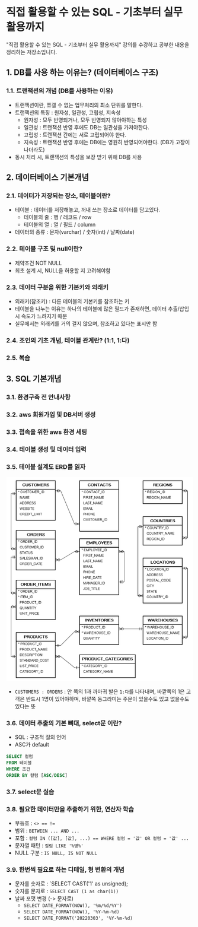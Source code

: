 # 직접 활용할 수 있는 SQL - 기초부터 실무 활용까지
"직접 활용할 수 있는 SQL - 기초부터 실무 활용까지" 강의를 수강하고 공부한 내용을 정리하는 저장소입니다.

## 1. DB를 사용 하는 이유는? (데이터베이스 구조)
### 1.1. 트랜잭션의 개념 (DB를 사용하는 이유)
- 트랜잭션이란, 쪼갤 수 없는 업무처리의 최소 단위를 말한다.
- 트랜잭션의 특징 : 원자성, 일관성, 고립성, 지속성
  - 원자성 : 모두 반영되거나, 모두 반영되지 않아야하는 특성
  - 일관성 : 트랜잭션 반영 후에도 DB는 일관성을 가져야한다.
  - 고립성 : 트랜잭션 간에는 서로 고립되어야 한다.
  - 지속성 : 트랜잭션 반영 후에는 DB에는 영원히 반영되어야한다. (DB가 고장이 나더라도)
- 동시 처리 시, 트랜잭션의 특성을 보장 받기 위해 DB를 사용

## 2. 데이터베이스 기본개념
### 2.1. 데이터가 저장되는 장소, 테이블이란?
- 테이블 : 데이터를 저장해놓고, 꺼내 쓰는 장소로 데이터를 담고있다.
  - 테이블의 줄 : 행 / 레코드 / row
  - 테이블의 열 : 열 / 필드 / column
- 데이터의 종류 : 문자(varchar) / 숫자(int) / 날짜(date)

### 2.2. 테이블 구조 및 null이란?
- 제약조건 NOT NULL
- 최초 설계 시, NULL을 허용할 지 고려해야함

### 2.3. 데이터 구분을 위한 기본키와 외래키
- 외래키(참조키) : 다른 테이블의 기본키를 참조하는 키
- 테이블을 나누는 이유는 하나의 테이블에 많은 필드가 존재하면, 데이터 추출/삽입 시 속도가 느려지기 때문
- 실무에서는 외래키를 거의 걸지 않으며, 참조하고 있다는 표시만 함

### 2.4. 조인의 기초 개념, 테이블 관계란? (1:1, 1:다)

### 2.5. 복습

## 3. SQL 기본개념

### 3.1. 환경구축 전 안내사항

### 3.2. aws 회원가입 및 DB서버 생성

### 3.3. 접속을 위한 aws 환경 세팅

### 3.4. 테이블 생성 및 데이터 입력

### 3.5. 테이블 설계도 ERD를 읽자

![](3_ERD.png)

- `CUSTOMERS : ORDERS` : 안 쪽의 1과 까마귀 발은 `1:다`를 나타내며, 바깥쪽의 1은 고객은 반드시 1명이 있어야하며, 바깥쪽 동그라미는 주문이 있을수도 있고 없을수도 있다는 뜻

### 3.6. 데이터 추출의 기본 뼈대, select문 이란?

- SQL : 구조적 질의 언어
- ASC가 default
```sql
SELECT 컬럼
FROM 테이블
WHERE 조건
ORDER BY 컬럼 [ASC/DESC]
```

### 3.7. select문 실습

### 3.8. 필요한 데이터만을 추출하기 위한, 연산자 학습

- 부등호 : `<> == !=`
- 범위 : `BETWEEN ... AND ...`
- 포함 : `컬럼 IN ([값], [값], ...) == WHERE 컬럼 = '값' OR 컬럼 = '값' ...`
- 문자열 패턴 : `컬럼 LIKE '%명%'`
- NULL 구분 : `IS NULL, IS NOT NULL`

### 3.9. 한번씩 필요로 하는 디테일, 형 변환의 개념

- 문자를 숫자로 : `SELECT CAST('1' as unsigned);
- 숫자를 문자로 : `SELECT CAST (1 as char(1))`
- 날짜 포맷 변경 (-> 문자로)
  - `SELECT DATE_FORMAT(NOW(), '%m/%d/%Y')`
  - `SELECT DATE_FORMAT(NOW(), '%Y-%m-%d)`
  - `SELECT DATE_FORMAT('20220303', '%Y-%m-%d)`